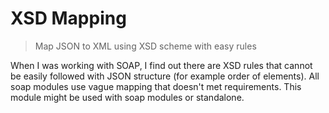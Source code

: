 # XSD Mapping

> Map JSON to XML using XSD scheme with easy rules

When I was working with SOAP, I find out there are XSD rules that cannot be easily followed with JSON structure (for example order of elements). All soap modules use vague mapping that doesn't met requirements. This module might be used with soap modules or standalone. 